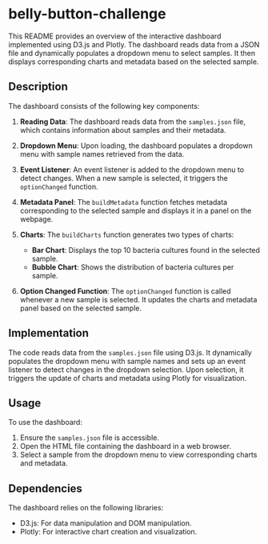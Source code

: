 # belly-button-challenge

This README provides an overview of the interactive dashboard implemented using D3.js and Plotly. The dashboard reads data from a JSON file and dynamically populates a dropdown menu to select samples. It then displays corresponding charts and metadata based on the selected sample.

## Description

The dashboard consists of the following key components:

1. **Reading Data**: The dashboard reads data from the `samples.json` file, which contains information about samples and their metadata.

2. **Dropdown Menu**: Upon loading, the dashboard populates a dropdown menu with sample names retrieved from the data.

3. **Event Listener**: An event listener is added to the dropdown menu to detect changes. When a new sample is selected, it triggers the `optionChanged` function.

4. **Metadata Panel**: The `buildMetadata` function fetches metadata corresponding to the selected sample and displays it in a panel on the webpage.

5. **Charts**: The `buildCharts` function generates two types of charts:
    - **Bar Chart**: Displays the top 10 bacteria cultures found in the selected sample.
    - **Bubble Chart**: Shows the distribution of bacteria cultures per sample.

6. **Option Changed Function**: The `optionChanged` function is called whenever a new sample is selected. It updates the charts and metadata panel based on the selected sample.

## Implementation

The code reads data from the `samples.json` file using D3.js. It dynamically populates the dropdown menu with sample names and sets up an event listener to detect changes in the dropdown selection. Upon selection, it triggers the update of charts and metadata using Plotly for visualization.

## Usage

To use the dashboard:
1. Ensure the `samples.json` file is accessible.
2. Open the HTML file containing the dashboard in a web browser.
3. Select a sample from the dropdown menu to view corresponding charts and metadata.

## Dependencies

The dashboard relies on the following libraries:
- D3.js: For data manipulation and DOM manipulation.
- Plotly: For interactive chart creation and visualization.
